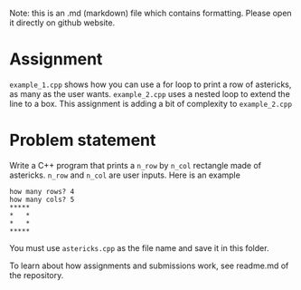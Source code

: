 Note: this is an .md (markdown) file which contains formatting. Please open it directly on github website.

# Assignment

`example_1.cpp` shows how you can use a for loop to print a row of astericks, as many as the user wants. `example_2.cpp` uses a nested loop to extend the line to a box. This assignment is adding a bit of complexity to `example_2.cpp`

# Problem statement
Write a C++ program that prints a `n_row` by `n_col` rectangle made of astericks. `n_row` and `n_col` are user inputs. Here is an example

    how many rows? 4
    how many cols? 5
    *****
    *   *
    *   *
    *****

You must use `astericks.cpp` as the file name and save it in this folder.

To learn about how assignments and submissions work, see readme.md of the repository.